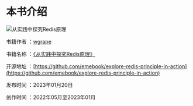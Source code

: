 # 本书介绍

![从实践中探究Redis原理](https://user-images.githubusercontent.com/35942268/205478078-8587dc88-8039-4157-a7d1-be8e83375ab9.png)

书籍作者 ：[wgrape](https://github.com/wgrape/)

书籍名称 ：[《从实践中探究Redis原理》](https://wgrape.gitbook.io/explore-redis-principle-in-action/)

开源地址 ：[https://github.com/emebook/explore-redis-principle-in-action](https://github.com/emebook/explore-redis-principle-in-action)

发布时间 ：2023年01月20日

创作时间 ：2022年05月至2023年01月
